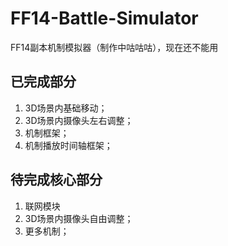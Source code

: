 # FF14-Battle-Simulator
FF14副本机制模拟器（制作中咕咕咕），现在还不能用

## 已完成部分
1. 3D场景内基础移动；
2. 3D场景内摄像头左右调整；
3. 机制框架；
4. 机制播放时间轴框架；

## 待完成核心部分
1. 联网模块
2. 3D场景内摄像头自由调整；
3. 更多机制；
